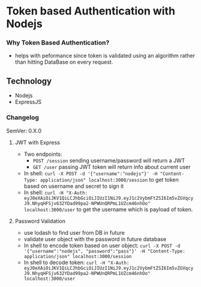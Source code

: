 # Token based Authentication with Nodejs

### Why Token Based Authentication?
- helps with peformance since token is validated using an algorithm rather than hitting DataBase on every request.


## Technology
- Nodejs
- ExpressJS

### Changelog
SemVer: 0.X.0

1. JWT with Express
    * Two endpoints:
        * `POST /session` sending username/password will return a JWT
        * `GET /user` passing JWT token will return info about current user
    * In shell: `curl -X POST -d '{"username":"nodejs"}' -H "Content-Type: application/json" localhost:3000/session` to get token based on username and secret to sign it
    * In shell: `curl -H "X-Auth: eyJ0eXAiOiJKV1QiLCJhbGciOiJIUzI1NiJ9.eyJ1c2VybmFtZSI6Im5vZGVqcyJ9.NhyqHFSjv632YDad99pa2-NPWUnQRPmL1UZcm46nhOo" localhost:3000/user` to get the username which is payload of token.

2. Password Validation
    * use lodash to find user from DB in future
    * validate user object with the password in future database
    * In shell to encode token based on user object: `curl -X POST -d '{"username":"nodejs", "password":"pass"}' -H "Content-Type: application/json" localhost:3000/session`
    * In shell to decode token: `curl -H "X-Auth: eyJ0eXAiOiJKV1QiLCJhbGciOiJIUzI1NiJ9.eyJ1c2VybmFtZSI6Im5vZGVqcyJ9.NhyqHFSjv632YDad99pa2-NPWUnQRPmL1UZcm46nhOo" localhost:3000/user` 

